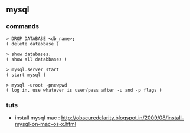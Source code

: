 ## mysql

### commands
```
> DROP DATABASE <db_name>;
( delete databbase )
```
```
> show databases;
( show all databbases )
```
```
> mysql.server start
( start mysql )
```
```
> mysql -uroot -pnewpwd
( log in. use whatever is user/pass after -u and -p flags )
```
### tuts
- install mysql mac : http://obscuredclarity.blogspot.in/2009/08/install-mysql-on-mac-os-x.html
